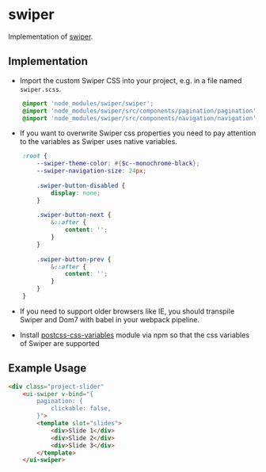 # swiper
Implementation of [swiper](https://swiperjs.com/). 

## Implementation
- Import the custom Swiper CSS into your project, e.g. in a file named `swiper.scss`.  

```scss
    @import 'node_modules/swiper/swiper';
    @import 'node_modules/swiper/src/components/pagination/pagination';
    @import 'node_modules/swiper/src/components/navigation/navigation';
```

- If you want to overwrite Swiper css properties you need to pay attention to the
variables as Swiper uses native variables. 

```scss
    :root {
        --swiper-theme-color: #{$c--monochrome-black};
        --swiper-navigation-size: 24px;
    
        .swiper-button-disabled {
            display: none;
        }
    
        .swiper-button-next {
            &::after {
                content: '';
            }
        }
    
        .swiper-button-prev {
            &::after {
                content: '';
            }
        }
    }
```

- If you need to support older browsers like IE, you should transpile 
Swiper and Dom7 with babel in your webpack pipeline. 

- Install [postcss-css-variables](https://www.npmjs.com/package/postcss-css-variables) 
module via npm so that the css variables of Swiper are supported

## Example Usage

```html
<div class="project-slider"
    <ui-swiper v-bind="{
        pagination: {
            clickable: false,
        }">
        <template slot="slides">
            <div>Slide 1</div>
            <div>Slide 2</div>
            <div>Slide 3</div>
        </template>
    </ui-swiper>
```
